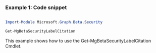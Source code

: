 ### Example 1: Code snippet

```powershell

Import-Module Microsoft.Graph.Beta.Security

Get-MgBetaSecurityLabelCitation

```
This example shows how to use the Get-MgBetaSecurityLabelCitation Cmdlet.

